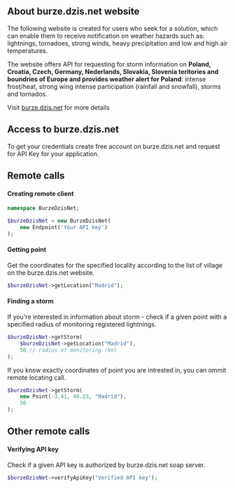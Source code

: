 ## About burze.dzis.net website

The following website is created for users who seek for a solution, which can enable them to receive notification on weather hazards such as: lightnings, tornadoes, strong winds, heavy precipitation and low and high air temperatures.

The website offers API for requesting for storm information on __Poland, Croatia, Czech, Germany, Nederlands, Slovakia, Slovenia teritories and boundries of Europe and provides weather alert for Poland__: intense frost/heat, strong wing intense participation (rainfall and snowfall), storms and tornados.

Visit [burze.dzis.net](http://www.burze.dzis.net) for more details


## Access to burze.dzis.net

To get your credentials create free account on burze.dzis.net and request for API Key for your application.


## Remote calls

#### Creating remote client

```php
namespace BurzeDzisNet;

$burzeDzisNet = new BurzeDzisNet(
    new Endpoint('Your API key')
);
```

#### Getting point

Get the coordinates for the specified locality according to the list of village on the burze.dzis.net website.

```php
$burzeDzisNet->getLocation("Madrid");
```

#### Finding a storm

If you're interested in information about storm - check if a given point with a specified radius of monitoring registered lightnings.

```php
$burzeDzisNet->getStorm(
    $burzeDzisNet->getLocation("Madrid"),
    50 // radius of monitoring (km)
);
```

If you know exactly coordinates of point you are intrested in, you can ommit remote locating call.

```php
$burzeDzisNet->getStorm(
    new Point(-3.41, 40.23, "Madrid"),
    50
);
```

## Other remote calls

#### Verifying API key

Check if a given API key is authorized by burze.dzis.net soap server.

```php
$burzeDzisNet->verifyApiKey("Verified API key");
```


